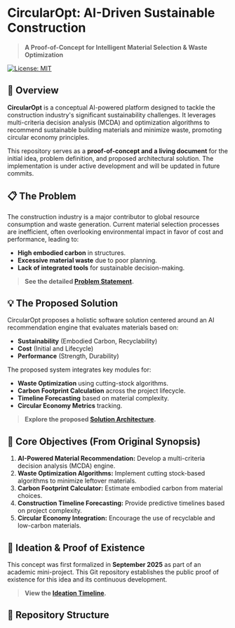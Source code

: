 # CircularOpt: AI-Driven Sustainable Construction

> **A Proof-of-Concept for Intelligent Material Selection & Waste Optimization**

[![License: MIT](https://img.shields.io/badge/License-MIT-yellow.svg)](https://opensource.org/licenses/MIT)

## 🚀 Overview

**CircularOpt** is a conceptual AI-powered platform designed to tackle the construction industry's significant sustainability challenges. It leverages multi-criteria decision analysis (MCDA) and optimization algorithms to recommend sustainable building materials and minimize waste, promoting circular economy principles.

This repository serves as a **proof-of-concept and a living document** for the initial idea, problem definition, and proposed architectural solution. The implementation is under active development and will be updated in future commits.

## 📋 The Problem

The construction industry is a major contributor to global resource consumption and waste generation. Current material selection processes are inefficient, often overlooking environmental impact in favor of cost and performance, leading to:

*   **High embodied carbon** in structures.
*   **Excessive material waste** due to poor planning.
*   **Lack of integrated tools** for sustainable decision-making.

> **See the detailed [Problem Statement](PROBLEM_STATEMENT.md).**

## 💡 The Proposed Solution

CircularOpt proposes a holistic software solution centered around an AI recommendation engine that evaluates materials based on:
*   **Sustainability** (Embodied Carbon, Recyclability)
*   **Cost** (Initial and Lifecycle)
*   **Performance** (Strength, Durability)

The proposed system integrates key modules for:
*   **Waste Optimization** using cutting-stock algorithms.
*   **Carbon Footprint Calculation** across the project lifecycle.
*   **Timeline Forecasting** based on material complexity.
*   **Circular Economy Metrics** tracking.

> **Explore the proposed [Solution Architecture](SOLUTION.md).**

## 🧠 Core Objectives (From Original Synopsis)

1.  **AI-Powered Material Recommendation:** Develop a multi-criteria decision analysis (MCDA) engine.
2.  **Waste Optimization Algorithms:** Implement cutting stock-based algorithms to minimize leftover materials.
3.  **Carbon Footprint Calculator:** Estimate embodied carbon from material choices.
4.  **Construction Timeline Forecasting:** Provide predictive timelines based on project complexity.
5.  **Circular Economy Integration:** Encourage the use of recyclable and low-carbon materials.

## 🔬 Ideation & Proof of Existence

This concept was first formalized in **September 2025** as part of an academic mini-project. This Git repository establishes the public proof of existence for this idea and its continuous development.

> **View the [Ideation Timeline](IDEATION_TIMELINE.md).**

## 📁 Repository Structure

